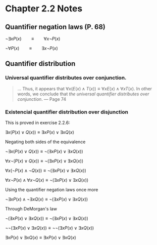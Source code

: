 # Chapter 2.2 Notes

## Quantifier negation laws (P. 68)

$\neg \exists x P(x)\qquad \equiv \qquad \forall x \neg P(x)$

$\neg \forall P(x) \qquad \equiv \qquad \exists x \neg P(x)$


## Quantifier distribution

### Universal quantifier distributes over conjunction.

> ... Thus, it appears that $\forall x (E(x)\land T(x)) \equiv \forall x E(x) \land \forall x T(x)$. In other words, we conclude that *the universal quantifier distributes over conjunction*.
— Page 74

### Existencial quantifier distribution over disjunction

This is proved in exercise 2.2.6:

$\exists x\Big(P(x)\lor Q(x)\Big) \equiv\exists x P(x)\lor \exists x Q(x)$

Negating both sides of the equivalence

$\neg\exists x\Big(P(x)\lor Q(x)\Big) \equiv\neg\Big(\exists x P(x)\lor \exists x Q(x)\Big)$

$\forall x\neg\Big(P(x)\lor Q(x)\Big) \equiv\neg\Big(\exists x P(x)\lor \exists x Q(x)\Big)$

$\forall x\Big(\neg P(x)\land \neg Q(x)\Big) \equiv\neg\Big(\exists x P(x)\lor \exists x Q(x)\Big)$

$\forall x\neg P(x)\land \forall x\neg Q(x) \equiv\neg\Big(\exists x P(x)\lor \exists x Q(x)\Big)$

Using the quantifier negation laws once more

$\neg\exists x P(x)\land \neg\exists x Q(x) \equiv\neg\Big(\exists x P(x)\lor \exists x Q(x)\Big)$

Through DeMorgan's law

$\neg\Big(\exists x P(x)\lor \exists x Q(x) \Big)\equiv\neg\Big(\exists x P(x)\lor \exists x Q(x)\Big)$

$\neg\neg\Big(\exists x P(x)\lor \exists x Q(x) \Big)\equiv\neg\neg\Big(\exists x P(x)\lor \exists x Q(x)\Big)$

$\exists x P(x)\lor \exists x Q(x) \equiv \exists x P(x)\lor \exists x Q(x)$



